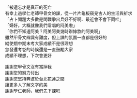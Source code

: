 <!--下課--!>

「被遺忘才是真正的死亡<br>
有幸上過學仁老師甲骨文的課，從一片片龜板窺見古人的生活與祈求<br>
「占卜問題大多數是問戰爭出兵好不好啊、最近會不會下雨哇」<br>
「婦好，大概就像我們常唱的阿美啦」<br>
「你們不知道阿美？阿美阿美幾時辦嫁妝的阿美啊」<br>
雖然甲骨文辨識有難度，但上課的氛圍一直都是很好的<br>
縱使期中期末考大家成績不是很理想<br>
您發還考卷的時候還是一直鼓勵大家<br>
成績不理想，下次會更好<br><br>
謝謝您甲骨文沒有當掉我<br>
謝謝您的努力付出<br>
謝謝您堅持奔波於台北花蓮之間<br>
讓更多人了解文字的美<br>
謝謝學仁老師，我們先下課吧
